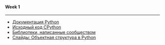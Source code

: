 #### Week 1
---
- [Документация Python](https://github.com/python/cpython)
- [Исходный код CPython](https://github.com/python/cpython)
- [Библиотеки, написанные сообществом](https://pypi.python.org/pypi)
- [Слайды: Объектная структура в Python](https://d3c33hcgiwev3.cloudfront.net/_7ab638d78b9f0a4de4cbd20249a02688_object_structure.slides.html?Expires=1506384000&Signature=ilk58xgUx0MzVz43vX6RJ7RdRhKE2CgFCJ8RyXI~LiDsaq35rX8OYiBbAT0PBUzBVXaVDub71lfoXTUg~6FD69KZMBhmXVb9qhGLh7tuCxfJuuNPzZlNMCrWpknCUysovBBcYGjhApNdUPPBlHKVVNkouu4Rw0nsCuB5wcrIbIE_&Key-Pair-Id=APKAJLTNE6QMUY6HBC5A)
